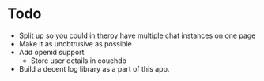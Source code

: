 # Todo

 * Split up so you could in theroy have multiple chat instances on one page
 * Make it as unobtrusive as possible
 * Add openid support
   - Store user details in couchdb
 * Build a decent log library as a part of this app.


